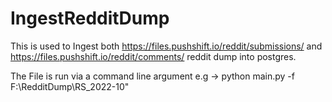 # IngestRedditDump
This is used to Ingest both https://files.pushshift.io/reddit/submissions/ and https://files.pushshift.io/reddit/comments/ reddit dump into postgres.

The File is run via a command line argument e.g -> python  main.py -f F:\RedditDump\RS_2022-10"
